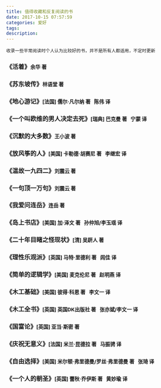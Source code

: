 ```yaml
---
title: 值得收藏和反复阅读的书
date: 2017-10-15 07:57:59
categories: 爱好
tags:
description:
---
```

  
`收录一些平常阅读时个人认为比较好的书，并不是所有人都适用，不定时更新`
<article>
    <h3>《活着》<small>余华 著</small></h3>
    <h3>《苏东坡传》<small>林语堂 著</small></h3>
    <h3>《地心游记》<small>[法国] 儒尔·凡尔纳 著&nbsp;&nbsp;&nbsp;陈伟 译</small></h3>
    <h3>《一个叫欧维的男人决定去死》<small>[瑞典] 巴克曼 著&nbsp;&nbsp;&nbsp;宁蒙 译</small></h3>
    <h3>《沉默的大多数》<small>王小波 著</small></h3>
    <h3>《放风筝的人》<small>[美国] 卡勒德·胡赛尼 著&nbsp;&nbsp;&nbsp;李继宏 译</small></h3>
    <h3>《温故一九四二》<small>刘震云 著</small></h3>
    <h3>《一句顶一万句》<small>刘震云 著</small></h3>
    <h3>《我爱问连岳》<small>连岳 著</small></h3>
    <h3>《岛上书店》<small>[美国] 加·泽文 著&nbsp;&nbsp;&nbsp;孙仲旭/李玉瑶 译</small></h3>
    <h3>《二十年目睹之怪现状》<small>[清] 吴趼人 著</small></h3>
    <h3>《理性乐观派》<small>[英国] 马特·里德利 著&nbsp;&nbsp;&nbsp;闾佳 译</small></h3>
    <h3>《简单的逻辑学》<small>[美国] 麦克伦尼 著&nbsp;&nbsp;&nbsp;赵明燕 译</small></h3>
    <h3>《木工基础》<small>[美国] 彼得·科恩 著&nbsp;&nbsp;&nbsp;李文一 译</small></h3>
    <h3>《木工全书》<small>[英国] 英国DK出版社 著&nbsp;&nbsp;&nbsp;张亦斌/李文一 译</small></h3>
    <h3>《国富论》<small>[英国] 亚当·斯密 著</small></h3>
    <h3>《庆祝无意义》<small>[法国] 米兰·昆德拉 著&nbsp;&nbsp;&nbsp;马振骋 译</small></h3>
    <h3>《自由选择》<small>[美国] 米尔顿·弗里德曼/罗丝·弗里德曼 著&nbsp;&nbsp;&nbsp;张琦 译</small></h3>
    <h3>《一个人的朝圣》<small>[英国] 蕾秋·乔伊斯 著&nbsp;&nbsp;&nbsp;黄妙瑜 译</small></h3>
</article>